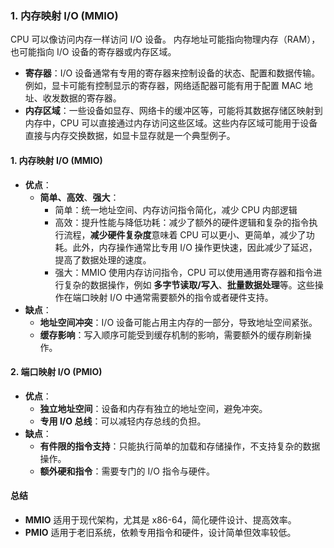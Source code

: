 ### 1. **内存映射 I/O (MMIO)**

CPU 可以像访问内存一样访问 I/O 设备。
内存地址可能指向物理内存（RAM），也可能指向 I/O 设备的寄存器或内存区域。
- **寄存器**：I/O 设备通常有专用的寄存器来控制设备的状态、配置和数据传输。例如，显卡可能有控制显示的寄存器，网络适配器可能有用于配置 MAC 地址、收发数据的寄存器。
- **内存区域**：一些设备如显存、网络卡的缓冲区等，可能将其数据存储区映射到内存中，CPU 可以直接通过内存访问这些区域。这些内存区域可能用于设备直接与内存交换数据，如显卡显存就是一个典型例子。
#### **1. 内存映射 I/O (MMIO)**
- **优点**：
    - **简单、高效**、**强大**：
	    - 简单：统一地址空间、内存访问指令简化，减少 CPU 内部逻辑
	    - 高效：提升性能与降低功耗：减少了额外的硬件逻辑和复杂的指令执行流程，**减少硬件复杂度**意味着 CPU 可以更小、更简单，减少了功耗。此外，内存操作通常比专用 I/O 操作更快速，因此减少了延迟，提高了数据处理的速度。
	    - 强大：MMIO 使用内存访问指令，CPU 可以使用通用寄存器和指令进行复杂的数据操作，例如 **多字节读取/写入**、**批量数据处理**等。这些操作在端口映射 I/O 中通常需要额外的指令或者硬件支持。
- **缺点**：
    - **地址空间冲突**：I/O 设备可能占用主内存的一部分，导致地址空间紧张。
    - **缓存影响**：写入顺序可能受到缓存机制的影响，需要额外的缓存刷新操作。
#### **2. 端口映射 I/O (PMIO)**
- **优点**：
    - **独立地址空间**：设备和内存有独立的地址空间，避免冲突。
    - **专用 I/O 总线**：可以减轻内存总线的负担。
- **缺点**：
    - **有件限的指令支持**：只能执行简单的加载和存储操作，不支持复杂的数据操作。
    - **额外硬和指令**：需要专门的 I/O 指令与硬件。
#### **总结**
- **MMIO** 适用于现代架构，尤其是 x86-64，简化硬件设计、提高效率。
- **PMIO** 适用于老旧系统，依赖专用指令和硬件，设计简单但效率较低。